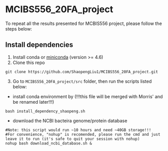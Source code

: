# MCIBS556_20FA_project
To repeat all the results presented for MCBIS556 project, please follow the steps below:  
## Install dependencies
1. Install conda or [miniconda](https://docs.conda.io/projects/conda/en/latest/user-guide/install/) (version >= 4.6)  
2. Clone this repo  
```
git clone https://github.com/ShaopengLiu1/MCIBS556_20FA_project.git
```
3. Go to `MCIBS556_20FA_project/src` folder, then run the scripts listed below:  
- install conda environment by (!!!this file will be merged with Morris' and be renamed later!!!)
```
bash install_dependency_shaopeng.sh
``` 
- download the NCBI bacteira genome/protein database 
```
#Note: this script would run ~10 hours and need ~40GB storage!!!
#For convenience, "nohup" is recomended, please run the cmd and just leave it to run (it's safe to quit your session with nohup)
nohup bash download_ncbi_database.sh &
```



